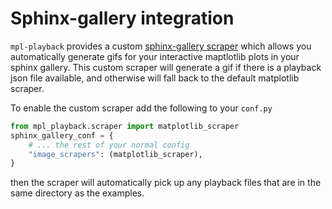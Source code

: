 # Sphinx-gallery integration


`mpl-playback` provides a custom [sphinx-gallery scraper](https://sphinx-gallery.github.io/stable/advanced.html#write-a-custom-image-scraper) which allows you automatically generate gifs for your interactive maptlotlib plots in your sphinx gallery. This custom scraper will generate a gif if there is a playback json file available, and otherwise will fall back to the default matplotlib scraper.

To enable the custom scraper add the following to your `conf.py`


```python
from mpl_playback.scraper import matplotlib_scraper
sphinx_gallery_conf = {
    # ... the rest of your normal config
    "image_scrapers": (matplotlib_scraper),
}
```

then the scraper will automatically pick up any playback files that are in the same directory as the examples.
